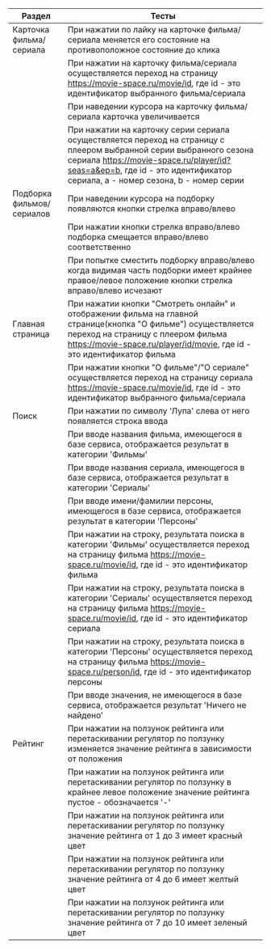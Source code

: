 |Раздел                  | Тесты                                                                                                   |
|------------------------|---------------------------------------------------------------------------------------------------------|
|Карточка фильма/сериала | При нажатии по лайку на карточке фильма/сериала меняется его состояние на противоположное состояние до клика|
|           | При нажатии на карточку фильма/сериала осуществляется переход на страницу https://movie-space.ru/movie/id, где id - это идентификатор выбранного фильма/сериала  |
|            |При наведении курсора на карточку фильма/сериала карточка увеличивается|
|            | При нажатии на карточку серии сериала осуществляется переход на страницу с плеером выбранной серии выбранного сезона сериала https://movie-space.ru/player/id?seas=a&ep=b, где id - это идентификатор сериала, a - номер сезона, b - номер серии |
|Подборка фильмов/сериалов| При наведении курсора на подборку появляются кнопки стрелка вправо/влево|
|           | При нажатии кнопки стрелка вправо/влево подборка смещается вправо/влево соответственно|
|           | При попытке сместить подборку вправо/влево когда видимая часть подборки имеет крайнее правое/левое положение кнопки стрелка вправо/влево исчезают|
|Главная страница|  При нажатии кнопки "Смотреть онлайн" и отображении фильма на главной странице(кнопка "О фильме") осуществляется переход на страницу с плеером фильма https://movie-space.ru/player/id/movie, где id - это идентификатор фильма|
|           |  При нажатии кнопки "О фильме"/"О сериале" осуществляется переход на страницу сериала https://movie-space.ru/movie/id, где id - это идентификатор выбранного фильма/сериала |
|Поиск| При нажатии по символу 'Лупа' слева от него появляется строка ввода|
|           | При вводе названия фильма, имеющегося в базе сервиса, отображается результат в категории 'Фильмы' |
|           | При вводе названия сериала, имеющегося в базе сервиса, отображается результат в категории 'Сериалы' |
|           | При вводе имени/фамилии персоны, имеющегося в базе сервиса, отображается результат в категории 'Персоны' |
|           | При нажатии на строку, результата поиска  в категории 'Фильмы' осуществляется переход на страницу фильма https://movie-space.ru/movie/id, где id - это идентификатор фильма|
|           | При нажатии на строку, результата поиска  в категории 'Сериалы' осуществляется переход на страницу фильма https://movie-space.ru/movie/id, где id - это идентификатор сериала|
|           | При нажатии на строку, результата поиска  в категории 'Персоны' осуществляется переход на страницу фильма https://movie-space.ru/person/id, где id - это идентификатор персоны|
|           | При вводе значения, не имеющегося в базе сервиса, отображается результат 'Ничего не найдено' |
|Рейтинг| При нажатии на ползунок рейтинга или перетаскивании регулятор по ползунку изменяется значение рейтинга в зависимости от положения |
|       | При нажатии на ползунок рейтинга или перетаскивании регулятор по ползунку в крайнее левое положение значение рейтинга пустое - обозначается '-' |
|       | При нажатии на ползунок рейтинга или перетаскивании регулятор по ползунку значение рейтинга от 1 до 3 имеет красный цвет|
|       | При нажатии на ползунок рейтинга или перетаскивании регулятор по ползунку значение рейтинга от 4 до 6 имеет желтый цвет|
|       | При нажатии на ползунок рейтинга или перетаскивании регулятор по ползунку значение рейтинга от 7 до 10 имеет зеленый цвет|
